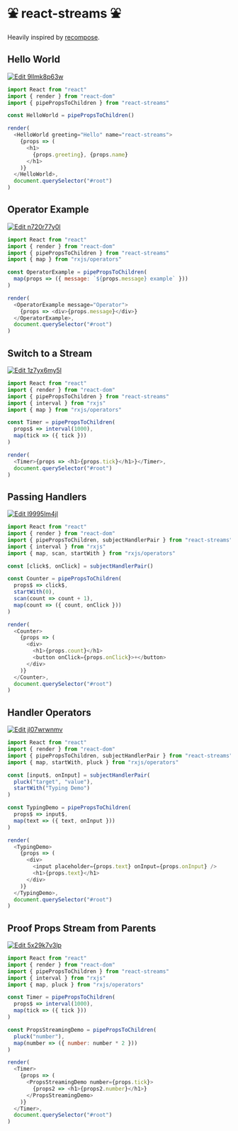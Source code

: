 # ⛲️ react-streams ⛲️

Heavily inspired by [recompose](https://github.com/acdlite/recompose).

## Hello World

[![Edit 9llmk8p63w](https://codesandbox.io/static/img/play-codesandbox.svg)](https://codesandbox.io/s/9llmk8p63w)

```js
import React from "react"
import { render } from "react-dom"
import { pipePropsToChildren } from "react-streams"

const HelloWorld = pipePropsToChildren()

render(
  <HelloWorld greeting="Hello" name="react-streams">
    {props => (
      <h1>
        {props.greeting}, {props.name}
      </h1>
    )}
  </HelloWorld>,
  document.querySelector("#root")
)
```

## Operator Example

[![Edit n720r77y0l](https://codesandbox.io/static/img/play-codesandbox.svg)](https://codesandbox.io/s/n720r77y0l)

```js
import React from "react"
import { render } from "react-dom"
import { pipePropsToChildren } from "react-streams"
import { map } from "rxjs/operators"

const OperatorExample = pipePropsToChildren(
  map(props => ({ message: `${props.message} example` }))
)

render(
  <OperatorExample message="Operator">
    {props => <div>{props.message}</div>}
  </OperatorExample>,
  document.querySelector("#root")
)
```

## Switch to a Stream

[![Edit 1z7yx6my5l](https://codesandbox.io/static/img/play-codesandbox.svg)](https://codesandbox.io/s/1z7yx6my5l)

```js
import React from "react"
import { render } from "react-dom"
import { pipePropsToChildren } from "react-streams"
import { interval } from "rxjs"
import { map } from "rxjs/operators"

const Timer = pipePropsToChildren(
  props$ => interval(1000),
  map(tick => ({ tick }))
)

render(
  <Timer>{props => <h1>{props.tick}</h1>}</Timer>,
  document.querySelector("#root")
)
```

## Passing Handlers

[![Edit l9995lm4jl](https://codesandbox.io/static/img/play-codesandbox.svg)](https://codesandbox.io/s/l9995lm4jl)

```js
import React from "react"
import { render } from "react-dom"
import { pipePropsToChildren, subjectHandlerPair } from "react-streams"
import { interval } from "rxjs"
import { map, scan, startWith } from "rxjs/operators"

const [click$, onClick] = subjectHandlerPair()

const Counter = pipePropsToChildren(
  props$ => click$,
  startWith(0),
  scan(count => count + 1),
  map(count => ({ count, onClick }))
)

render(
  <Counter>
    {props => (
      <div>
        <h1>{props.count}</h1>
        <button onClick={props.onClick}>+</button>
      </div>
    )}
  </Counter>,
  document.querySelector("#root")
)
```

## Handler Operators

[![Edit jl07wrwnmv](https://codesandbox.io/static/img/play-codesandbox.svg)](https://codesandbox.io/s/jl07wrwnmv)

```js
import React from "react"
import { render } from "react-dom"
import { pipePropsToChildren, subjectHandlerPair } from "react-streams"
import { map, startWith, pluck } from "rxjs/operators"

const [input$, onInput] = subjectHandlerPair(
  pluck("target", "value"),
  startWith("Typing Demo")
)

const TypingDemo = pipePropsToChildren(
  props$ => input$,
  map(text => ({ text, onInput }))
)

render(
  <TypingDemo>
    {props => (
      <div>
        <input placeholder={props.text} onInput={props.onInput} />
        <h1>{props.text}</h1>
      </div>
    )}
  </TypingDemo>,
  document.querySelector("#root")
)
```

## Proof Props Stream from Parents

[![Edit 5x29k7v3lp](https://codesandbox.io/static/img/play-codesandbox.svg)](https://codesandbox.io/s/5x29k7v3lp)

```js
import React from "react"
import { render } from "react-dom"
import { pipePropsToChildren } from "react-streams"
import { interval } from "rxjs"
import { map, pluck } from "rxjs/operators"

const Timer = pipePropsToChildren(
  props$ => interval(1000),
  map(tick => ({ tick }))
)

const PropsStreamingDemo = pipePropsToChildren(
  pluck("number"),
  map(number => ({ number: number * 2 }))
)

render(
  <Timer>
    {props => (
      <PropsStreamingDemo number={props.tick}>
        {props2 => <h1>{props2.number}</h1>}
      </PropsStreamingDemo>
    )}
  </Timer>,
  document.querySelector("#root")
)
```
